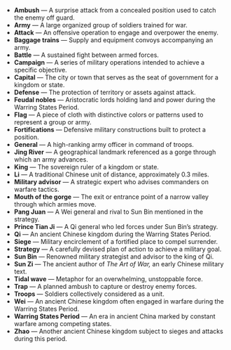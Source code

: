 - **Ambush** — A surprise attack from a concealed position used to catch the enemy off guard.  
- **Army** — A large organized group of soldiers trained for war.  
- **Attack** — An offensive operation to engage and overpower the enemy.  
- **Baggage trains** — Supply and equipment convoys accompanying an army.  
- **Battle** — A sustained fight between armed forces.  
- **Campaign** — A series of military operations intended to achieve a specific objective.  
- **Capital** — The city or town that serves as the seat of government for a kingdom or state.  
- **Defense** — The protection of territory or assets against attack.  
- **Feudal nobles** — Aristocratic lords holding land and power during the Warring States Period.  
- **Flag** — A piece of cloth with distinctive colors or patterns used to represent a group or army.  
- **Fortifications** — Defensive military constructions built to protect a position.  
- **General** — A high-ranking army officer in command of troops.  
- **Jing River** — A geographical landmark referenced as a gorge through which an army advances.  
- **King** — The sovereign ruler of a kingdom or state.  
- **Li** — A traditional Chinese unit of distance, approximately 0.3 miles.  
- **Military advisor** — A strategic expert who advises commanders on warfare tactics.  
- **Mouth of the gorge** — The exit or entrance point of a narrow valley through which armies move.  
- **Pang Juan** — A Wei general and rival to Sun Bin mentioned in the strategy.  
- **Prince Tian Ji** — A Qi general who led forces under Sun Bin’s strategy.  
- **Qi** — An ancient Chinese kingdom during the Warring States Period.  
- **Siege** — Military encirclement of a fortified place to compel surrender.  
- **Strategy** — A carefully devised plan of action to achieve a military goal.  
- **Sun Bin** — Renowned military strategist and advisor to the king of Qi.  
- **Sun Zi** — The ancient author of *The Art of War,* an early Chinese military text.  
- **Tidal wave** — Metaphor for an overwhelming, unstoppable force.  
- **Trap** — A planned ambush to capture or destroy enemy forces.  
- **Troops** — Soldiers collectively considered as a unit.  
- **Wei** — An ancient Chinese kingdom often engaged in warfare during the Warring States Period.  
- **Warring States Period** — An era in ancient China marked by constant warfare among competing states.  
- **Zhao** — Another ancient Chinese kingdom subject to sieges and attacks during this period.
